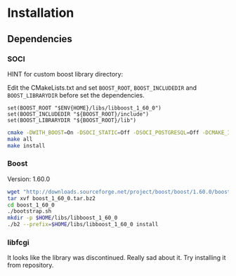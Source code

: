 
# Installation

## Dependencies

### SOCI

HINT for custom boost library directory:

Edit the CMakeLists.txt and set `BOOST_ROOT`, `BOOST_INCLUDEDIR` and `BOOST_LIBRARYDIR` before set the dependencies.

```
set(BOOST_ROOT "$ENV{HOME}/libs/libboost_1_60_0")
set(BOOST_INCLUDEDIR "${BOOST_ROOT}/include")
set(BOOST_LIBRARYDIR "${BOOST_ROOT}/lib")
```

```bash
cmake -DWITH_BOOST=On -DSOCI_STATIC=Off -DSOCI_POSTGRESQL=Off -DCMAKE_INSTALL_PREFIX=$HOME/libs/soci3.2.3/ ../..
make all
make install
```

### Boost

Version: 1.60.0

```bash
wget "http://downloads.sourceforge.net/project/boost/boost/1.60.0/boost_1_60_0.tar.bz2?r=&ts=1459024057&use_mirror=ufpr" -O boost_1_60_0.tar.bz2
tar xvf boost_1_60_0.tar.bz2
cd boost_1_60_0
./bootstrap.sh
mkdir -p $HOME/libs/libboost_1_60_0
./b2 --prefix=$HOME/libs/libboost_1_60_0 install
```

### libfcgi

It looks like the library was discontinued. Really sad about it. Try installing
it from repository.
